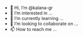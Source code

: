 - 👋 Hi, I’m @kalana-gr
- 👀 I’m interested in ...
- 🌱 I’m currently learning ...
- 💞️ I’m looking to collaborate on ...
- 📫 How to reach me ...

<!---
kalana-gr/kalana-gr is a ✨ special ✨ repository because its `README.md` (this file) appears on your GitHub profile.
You can click the Preview link to take a look at your changes.
--->
